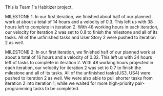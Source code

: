 This is Team 1's Habitizer project.

MILESTONE 1:
In our first iteration, we finished about half of our planned work at about a total of 14 hours and a velocity of 0.3. This left us with 38 hours left to complete in iteration 2. With 48 working hours in each iteration, our velocity for iteration 2 was set to 0.8 to finish the milestone and all of its tasks. All of the unfinished tasks and User Story 2 were pushed to iteration 2 as well.

MILESTONE 2:
In our first iteration, we finished half of our planned work at about a total of 16 hours and a velocity of 0.32. This left us with 34 hours left of tasks to complete in iteration 2. With 48 working hours projected in each iteration, our velocity for iteration 2 was set to 0.7 to finish the milestone and all of its tasks. All of the unfinished tasks(US3, US4) were pushed to iteration 2 as well. We were also able to pull shorter tasks from iteration 2 into iteration 1, while we waited for more high-priority pair-programming tasks to be completed. 
